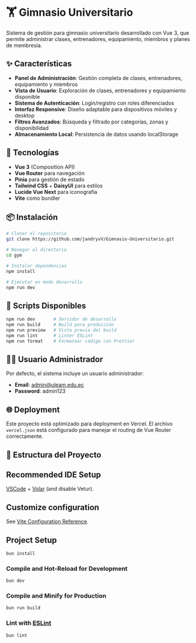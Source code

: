 # 🏋️ Gimnasio Universitario

Sistema de gestión para gimnasio universitario desarrollado con Vue 3, que permite administrar clases, entrenadores, equipamiento, miembros y planes de membresía.

## ✨ Características

- **Panel de Administración**: Gestión completa de clases, entrenadores, equipamiento y miembros
- **Vista de Usuario**: Exploración de clases, entrenadores y equipamiento disponible
- **Sistema de Autenticación**: Login/registro con roles diferenciados
- **Interfaz Responsive**: Diseño adaptable para dispositivos móviles y desktop
- **Filtros Avanzados**: Búsqueda y filtrado por categorías, zonas y disponibilidad
- **Almacenamiento Local**: Persistencia de datos usando localStorage

## 🚀 Tecnologías

- **Vue 3** (Composition API)
- **Vue Router** para navegación
- **Pinia** para gestión de estado
- **Tailwind CSS** + **DaisyUI** para estilos
- **Lucide Vue Next** para iconografía
- **Vite** como bundler

## 📦 Instalación

```bash
# Clonar el repositorio
git clone https://github.com/jandryvV/Gimnasio-Universitario.git

# Navegar al directorio
cd gym

# Instalar dependencias
npm install

# Ejecutar en modo desarrollo
npm run dev
```

## 🔧 Scripts Disponibles

```bash
npm run dev       # Servidor de desarrollo
npm run build     # Build para producción
npm run preview   # Vista previa del build
npm run lint      # Linter ESLint
npm run format    # Formatear código con Prettier
```

## 👨‍💼 Usuario Administrador

Por defecto, el sistema incluye un usuario administrador:

- **Email**: admin@uleam.edu.ec
- **Password**: admin123

## 🌐 Deployment

Este proyecto está optimizado para deployment en Vercel. El archivo `vercel.json` está configurado para manejar el routing de Vue Router correctamente.

## 📁 Estructura del Proyecto

## Recommended IDE Setup

[VSCode](https://code.visualstudio.com/) + [Volar](https://marketplace.visualstudio.com/items?itemName=Vue.volar) (and disable Vetur).

## Customize configuration

See [Vite Configuration Reference](https://vite.dev/config/).

## Project Setup

```sh
bun install
```

### Compile and Hot-Reload for Development

```sh
bun dev
```

### Compile and Minify for Production

```sh
bun run build
```

### Lint with [ESLint](https://eslint.org/)

```sh
bun lint
```
